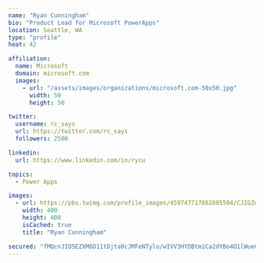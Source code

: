 ```yaml
---
name: "Ryan Cunningham"
bio: "Product Lead for Microsoft PowerApps"
location: Seattle, WA
type: "profile"
heat: 42

affiliation:
  name: Microsoft
  domain: microsoft.com
  images:
    - url: "/assets/images/organizations/microsoft.com-50x50.jpg"
      width: 50
      height: 50

twitter:
  username: rc_says
  url: https://twitter.com/rc_says
  followers: 2500

linkedin:
  url: https://www.linkedin.com/in/rycu

topics:
  - Power Apps

images:
  - url: https://pbs.twimg.com/profile_images/459747717862805504/CJIGZejd_400x400.png
    width: 400
    height: 400
    isCached: true
    title: "Ryan Cunningham"

secured: "fMQcnJIO5EZXM6D11tDjta0cJMFeNTylo/wIVV3HYDBtm1Ca2dYBo4O1lWueClozpBsy7RoLj/ymguNpU72OiBuCYBnPFBvQJXT9LtbOT5X8R5vb7G73wzySwIR3nFRtAUrYAqOOsvYKHZzfcK6snjw5R7FH1qxpbdsXWnDeXxDdMgMZyKbLjSP7Q4n7Vx5tLjgTSrsGou+1R2fUFeFBI76vLj14tc7R14+M4geoPJdRFYwO/fMrbd2mqFuI/uWV7ujSzOSv7Pyc7uhz2kffbxixMcMMc2FcSIvF+8W+83YiBFmiDraFALs4jou7yZqH1yb4gkBzMRBpo8NiRJ8UXwPxAEPZBM3c1YGTts77AE2ovvWEy2+Ysk00VfrWF+P4xZnxuaglYMXcXyyRNVbPt/XSn9HVCF9Spg0UStYrpsk=;MDFxzxf/wsWXqnev1MKghA=="
---
```


